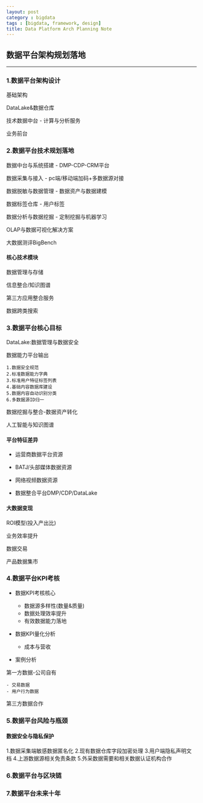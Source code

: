 ```yaml
---
layout: post
category : bigdata
tags : [bigdata, framework, design]
title: Data Platform Arch Planning Note
---
```


## 数据平台架构规划落地
---------------------------------------------------

### 1.数据平台架构设计

基础架构

DataLake&数据仓库

技术数据中台 - 计算与分析服务

业务前台

### 2.数据平台技术规划落地

数据中台与系统搭建 - DMP-CDP-CRM平台

数据采集与接入 - pc端/移动端加码+多数据源对接

数据脱敏与数据管理 - 数据资产与数据建模

数据标签仓库 - 用户标签

数据分析与数据挖掘 - 定制挖掘与机器学习

OLAP与数据可视化解决方案

大数据测评BigBench

#### 核心技术模块

数据管理与存储

信息整合/知识图谱

第三方应用整合服务

数据跨类搜索


### 3.数据平台核心目标

DataLake:数据管理与数据安全

数据能力平台输出

	1.数据安全规范
	2.标准数据能力字典
	3.标准用户特征标签列表
	4.基础内容数据库建设
	5.数据内容自动识别分类
	6.多数据源ID归一

数据挖掘与整合-数据资产转化

人工智能与知识图谱

#### 平台特征差异

* 运营商数据平台资源

* BATJ/头部媒体数据资源

* 网络视频数据资源

* 数据整合平台DMP/CDP/DataLake

#### 大数据变现

ROI模型(投入产出比)

业务效率提升

数据交易

产品数据集市


### 4.数据平台KPI考核

* 数据KPI考核核心

	- 数据源多样性(数量&质量)
	- 数据处理效率提升
	- 有效数据能力落地

* 数据KPI量化分析

	- 成本与营收

* 案例分析

第一方数据-公司自有

	- 交易数据
	- 用户行为数据

第三方数据合作

### 5.数据平台风险与瓶颈

#### 数据安全与隐私保护

1.数据采集端敏感数据匿名化
2.现有数据仓库字段加密处理
3.用户端隐私声明文档
4.上游数据源相关免责条款
5.外采数据需要和相关数据认证机构合作

### 6.数据平台与区块链

### 7.数据平台未来十年
